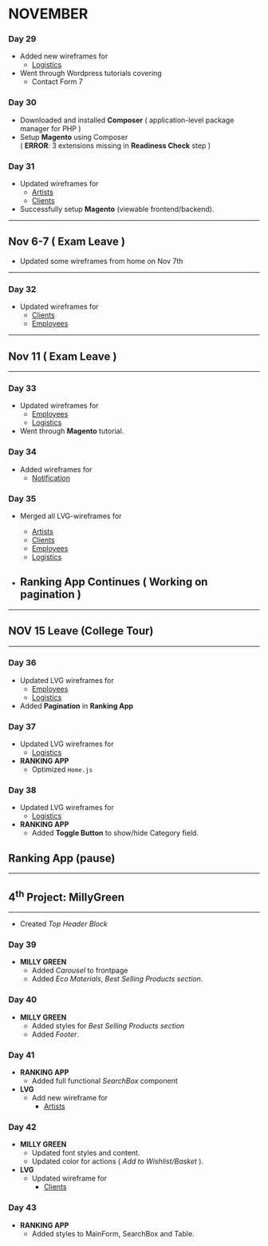 # NOVEMBER

### Day 29
* Added new wireframes for
    * [Logistics](https://github.com/tacmoktan/Internship-Side-tasks/tree/master/LVG-mockups/Logistics)
* Went through Wordpress tutorials covering
    * Contact Form 7 

### Day 30
* Downloaded and installed **Composer** ( application-level package manager for PHP )
* Setup **Magento** using Composer  
( **ERROR**: 3 extensions missing in **Readiness Check** step )

### Day 31
* Updated wireframes for
    * [Artists](https://github.com/tacmoktan/Internship-Side-tasks/tree/master/LVG-mockups/Artists)
    * [Clients](https://github.com/tacmoktan/Internship-Side-tasks/tree/master/LVG-mockups/Clients)
* Successfully setup **Magento** (viewable frontend/backend).

- - - 
## Nov 6-7 ( Exam Leave ) 
* Updated some wireframes from home on Nov 7th
- - -

### Day 32
* Updated wireframes for
    * [Clients](https://github.com/tacmoktan/Internship-Side-tasks/tree/master/LVG-mockups/Clients)
    * [Employees](https://github.com/tacmoktan/Internship-Side-tasks/tree/master/LVG-mockups/Employees)

- - - 
## Nov 11 ( Exam Leave ) 
- - -

### Day 33
* Updated wireframes for
    * [Employees](https://github.com/tacmoktan/Internship-Side-tasks/tree/master/LVG-mockups/Employees)
    * [Logistics](https://github.com/tacmoktan/Internship-Side-tasks/tree/master/LVG-mockups/Logistics)
* Went through **Magento** tutorial.

### Day 34
* Added wireframes for
    * [Notification](https://github.com/tacmoktan/Internship-Side-tasks/tree/master/LVG-mockups/Notification)

### Day 35
* Merged all LVG-wireframes for
    * [Artists](https://github.com/tacmoktan/Internship-Side-tasks/tree/master/LVG-mockups/Artists) 
    * [Clients](https://github.com/tacmoktan/Internship-Side-tasks/tree/master/LVG-mockups/Clients)
    * [Employees](https://github.com/tacmoktan/Internship-Side-tasks/tree/master/LVG-mockups/Employees)
    * [Logistics](https://github.com/tacmoktan/Internship-Side-tasks/tree/master/LVG-mockups/Logistics)

* ## Ranking App Continues ( Working on pagination )

- - -
## NOV 15 Leave (College Tour)
- - -

### Day 36
* Updated LVG wireframes for
    * [Employees](https://github.com/tacmoktan/Internship-Side-tasks/tree/master/LVG-mockups/Employees)
    * [Logistics](https://github.com/tacmoktan/Internship-Side-tasks/tree/master/LVG-mockups/Logistics)
* Added **Pagination** in **Ranking App**

### Day 37
* Updated LVG wireframes for 
    * [Logistics](https://github.com/tacmoktan/Internship-Side-tasks/tree/master/LVG-mockups/Logistics)
* **RANKING APP**
    * Optimized `Home.js` 

### Day 38
* Updated LVG wireframes for
    * [Logistics](https://github.com/tacmoktan/Internship-Side-tasks/tree/master/LVG-mockups/Logistics)
* **RANKING APP**
    * Added **Toggle Button** to show/hide Category field.

## Ranking App (pause)
---
## 4<sup>th</sup> Project: MillyGreen
---
* Created *Top Header Block*

### Day 39
* **MILLY GREEN**
    * Added *Carousel* to frontpage
    * Added *Eco Materials*, *Best Selling Products section*.

### Day 40
* **MILLY GREEN**
    * Added styles for *Best Selling Products section*
    * Added *Footer*.

### Day 41
* **RANKING APP**
    * Added full functional *SearchBox* component
* **LVG**
    * Add new wireframe for 
        * [Artists](https://github.com/tacmoktan/Internship-Side-tasks/tree/master/LVG-mockups/Artists)

### Day 42
* **MILLY GREEN**
    * Updated font styles and content.
    * Updated color for actions ( *Add to Wishlist/Basket* ).
* **LVG**
    * Updated wireframe for 
        * [Clients](https://github.com/tacmoktan/Internship-Side-tasks/tree/master/LVG-mockups/Clients)

### Day 43
* **RANKING APP**
    * Added styles to MainForm, SearchBox and Table.